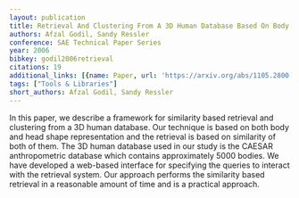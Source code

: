 ```yaml
---
layout: publication
title: Retrieval And Clustering From A 3D Human Database Based On Body And Head Shape
authors: Afzal Godil, Sandy Ressler
conference: SAE Technical Paper Series
year: 2006
bibkey: godil2006retrieval
citations: 19
additional_links: [{name: Paper, url: 'https://arxiv.org/abs/1105.2800'}]
tags: ["Tools & Libraries"]
short_authors: Afzal Godil, Sandy Ressler
---
```

In this paper, we describe a framework for similarity based retrieval and
clustering from a 3D human database. Our technique is based on both body and
head shape representation and the retrieval is based on similarity of both of
them. The 3D human database used in our study is the CAESAR anthropometric
database which contains approximately 5000 bodies. We have developed a
web-based interface for specifying the queries to interact with the retrieval
system. Our approach performs the similarity based retrieval in a reasonable
amount of time and is a practical approach.